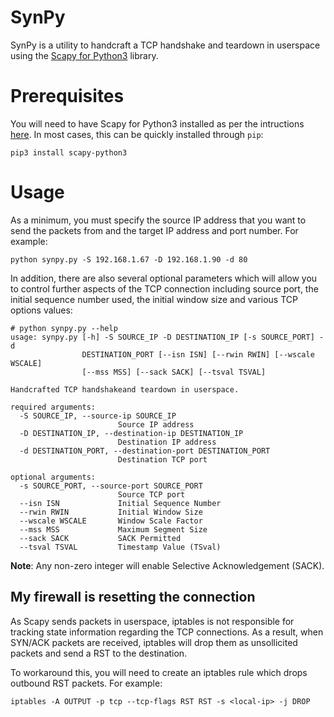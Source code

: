 # SynPy

SynPy is a utility to handcraft a TCP handshake and teardown in userspace using the [Scapy for Python3](https://github.com/phaethon/scapy) library.

# Prerequisites

You will need to have Scapy for Python3 installed as per the intructions [here](https://github.com/phaethon/scapy#installation). In most cases, this can be quickly installed through `pip`:

```
pip3 install scapy-python3
```

# Usage

As a minimum, you must specify the source IP address that you want to send the packets from and the target IP address and port number. For example:

```
python synpy.py -S 192.168.1.67 -D 192.168.1.90 -d 80
```

In addition, there are also several optional parameters which will allow you to control further aspects of the TCP connection including source port, the initial sequence number used, the initial window size and various TCP options values:

```
# python synpy.py --help
usage: synpy.py [-h] -S SOURCE_IP -D DESTINATION_IP [-s SOURCE_PORT] -d
                DESTINATION_PORT [--isn ISN] [--rwin RWIN] [--wscale WSCALE]
                [--mss MSS] [--sack SACK] [--tsval TSVAL]

Handcrafted TCP handshakeand teardown in userspace.

required arguments:
  -S SOURCE_IP, --source-ip SOURCE_IP
                        Source IP address
  -D DESTINATION_IP, --destination-ip DESTINATION_IP
                        Destination IP address
  -d DESTINATION_PORT, --destination-port DESTINATION_PORT
                        Destination TCP port

optional arguments:
  -s SOURCE_PORT, --source-port SOURCE_PORT
                        Source TCP port
  --isn ISN             Initial Sequence Number
  --rwin RWIN           Initial Window Size
  --wscale WSCALE       Window Scale Factor
  --mss MSS             Maximum Segment Size
  --sack SACK           SACK Permitted
  --tsval TSVAL         Timestamp Value (TSval)
```

__Note__: Any non-zero integer will enable Selective Acknowledgement (SACK).

## My firewall is resetting the connection

As Scapy sends packets in userspace, iptables is not responsible for tracking state information regarding the TCP connections. As a result, when SYN/ACK packets are received, iptables will drop them as unsollicited packets and send a RST to the destination.

To workaround this, you will need to create an iptables rule which drops outbound RST packets. For example:

```
iptables -A OUTPUT -p tcp --tcp-flags RST RST -s <local-ip> -j DROP
```